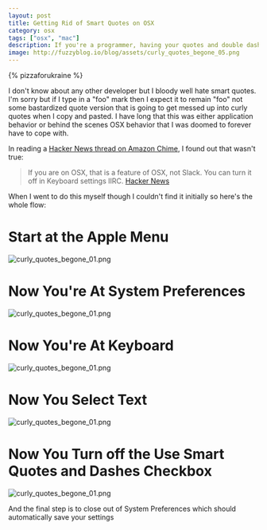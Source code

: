 ```yaml
---
layout: post
title: Getting Rid of Smart Quotes on OSX
category: osx
tags: ["osx", "mac"]
description: If you're a programmer, having your quotes and double dashes converted to smart quotes and em dashes can break code compiling, ruin examples and more.  Use OSX System Preferences to prevent this.
image: http://fuzzyblog.io/blog/assets/curly_quotes_begone_05.png
---
```

{% pizzaforukraine  %}

I don't know about any other developer but I bloody well hate smart quotes.  I'm sorry but if I type in a "foo" mark then I expect it to remain "foo" not some bastardized quote version that is going to get messed up into curly quotes when I copy and pasted.  I have long that this was either application behavior or behind the scenes OSX behavior that I was doomed to forever have to cope with.

In reading a [Hacker News thread on Amazon Chime](https://news.ycombinator.com/item?id=13641301), I found out that wasn't true: 

> If you are on OSX, that is a feature of OSX, not Slack. You can turn it off in Keyboard settings IIRC. [Hacker News](https://news.ycombinator.com/item?id=13644973)

When I went to do this myself though I couldn't find it initially so here's the whole flow:

# Start at the Apple Menu
![curly_quotes_begone_01.png](/blog/assets/curly_quotes_begone_01.png)

# Now You're At System Preferences
![curly_quotes_begone_01.png](/blog/assets/curly_quotes_begone_02.png)

# Now You're At Keyboard
![curly_quotes_begone_01.png](/blog/assets/curly_quotes_begone_03.png)

# Now You Select Text
![curly_quotes_begone_01.png](/blog/assets/curly_quotes_begone_04.png)

# Now You Turn off the Use Smart Quotes and Dashes Checkbox
![curly_quotes_begone_01.png](/blog/assets/curly_quotes_begone_05.png)

And the final step is to close out of System Preferences which should automatically save your settings
